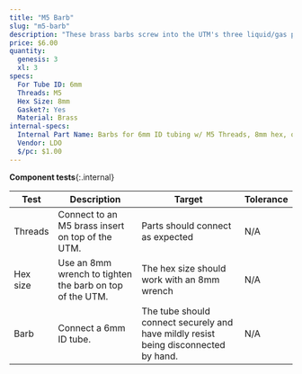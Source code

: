```yaml
---
title: "M5 Barb"
slug: "m5-barb"
description: "These brass barbs screw into the UTM's three liquid/gas ports and accept the three liquid/gas lines coming from the z-axis cable carrier."
price: $6.00
quantity:
  genesis: 3
  xl: 3
specs:
  For Tube ID: 6mm
  Threads: M5
  Hex Size: 8mm
  Gasket?: Yes
  Material: Brass
internal-specs:
  Internal Part Name: Barbs for 6mm ID tubing w/ M5 Threads, 8mm hex, o-ring
  Vendor: LDO
  $/pc: $1.00
---
```


**Component tests**{:.internal}

|Test         |Description  |Target       |Tolerance    |
|-------------|-------------|-------------|-------------|
|Threads      |Connect to an M5 brass insert on top of the UTM.|Parts should connect as expected|N/A
|Hex size     |Use an 8mm wrench to tighten the barb on top of the UTM.|The hex size should work with an 8mm wrench|N/A
|Barb         |Connect a 6mm ID tube.|The tube should connect securely and have mildly resist being disconnected by hand.|N/A
